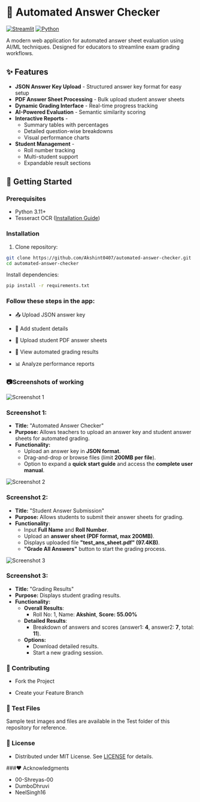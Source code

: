 # 📝 Automated Answer Checker

[![Streamlit](https://img.shields.io/badge/Streamlit-FF4B4B?style=for-the-badge&logo=Streamlit&logoColor=white)](https://automated-answer-checker-kmgm2v4k3oktn9yfsfccjy.streamlit.app/)
[![Python](https://img.shields.io/badge/Python-3.11+-3776AB?style=for-the-badge&logo=python&logoColor=white)](https://www.python.org/)

A modern web application for automated answer sheet evaluation using AI/ML techniques. Designed for educators to streamline exam grading workflows.

<!-- ![Demo](https://via.placeholder.com/800x400.png?text=Automated+Answer+Checker+Interface) 
*(Add actual screenshots/video demo here)* -->

## ✨ Features

- **JSON Answer Key Upload** - Structured answer key format for easy setup
- **PDF Answer Sheet Processing** - Bulk upload student answer sheets
- **Dynamic Grading Interface** - Real-time progress tracking
- **AI-Powered Evaluation** - Semantic similarity scoring
- **Interactive Reports** - 
  - Summary tables with percentages
  - Detailed question-wise breakdowns
  - Visual performance charts
- **Student Management** - 
  - Roll number tracking
  - Multi-student support
  - Expandable result sections

## 🚀 Getting Started

### Prerequisites
- Python 3.11+
- Tesseract OCR ([Installation Guide](https://github.com/tesseract-ocr/tesseract))

### Installation
1. Clone repository:
```bash
git clone https://github.com/Akshint0407/automated-answer-checker.git
cd automated-answer-checker
```
Install dependencies:
```bash
pip install -r requirements.txt
```


### Follow these steps in the app:

- 📤 Upload JSON answer key
  
- 👥 Add student details

- 📄 Upload student PDF answer sheets

- 🎯 View automated grading results

- 📊 Analyze performance reports



### 📷Screenshots of working
![Screenshot 1](https://github.com/user-attachments/assets/ac580e59-53bd-49df-ae6e-f92decb991cf)
### Screenshot 1:
- **Title:** "Automated Answer Checker"  
- **Purpose:** Allows teachers to upload an answer key and student answer sheets for automated grading.  
- **Functionality:**  
  - Upload an answer key in **JSON format**.  
  - Drag-and-drop or browse files (limit **200MB per file**).  
  - Option to expand a **quick start guide** and access the **complete user manual**.  

![Screenshot 2](https://github.com/user-attachments/assets/ce97c577-76d7-4b9f-90d2-0d5c0f975d07)
### Screenshot 2:
- **Title:** "Student Answer Submission"  
- **Purpose:** Allows students to submit their answer sheets for grading.  
- **Functionality:**  
  - Input **Full Name** and **Roll Number**.  
  - Upload an **answer sheet (PDF format, max 200MB)**.  
  - Displays uploaded file **"test_ans_sheet.pdf" (97.4KB)**.  
  - **"Grade All Answers"** button to start the grading process.

![Screenshot 3](https://github.com/user-attachments/assets/3172c601-f16f-4b4c-9339-1e20238c2322)
### Screenshot 3:
- **Title:** "Grading Results"  
- **Purpose:** Displays student grading results.  
- **Functionality:**  
  - **Overall Results**:  
    - Roll No: 1, Name: **Akshint**, **Score: 55.00%**  
  - **Detailed Results**:  
    - Breakdown of answers and scores (answer1: **4**, answer2: **7**, total: **11**).  
  - **Options:**  
    - Download detailed results.  
    - Start a new grading session.



### 🤝 Contributing
- Fork the Project

- Create your Feature Branch

### 📂 Test Files
Sample test images and files are available in the Test folder of this repository for reference.

### 📜 License
- Distributed under MIT License. See [LICENSE](LICENSE) for details.

###❤️ Acknowledgments
- 00-Shreyas-00
- DumboDhruvi
- NeelSingh16
